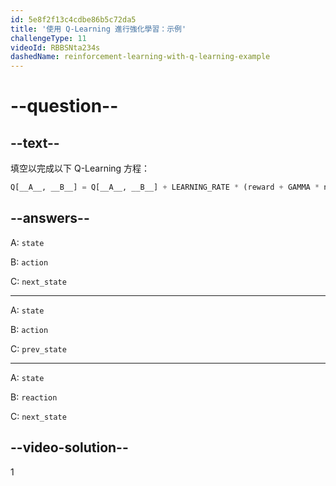 ```yaml
---
id: 5e8f2f13c4cdbe86b5c72da5
title: '使用 Q-Learning 進行強化學習：示例'
challengeType: 11
videoId: RBBSNta234s
dashedName: reinforcement-learning-with-q-learning-example
---
```


# --question--

## --text--

填空以完成以下 Q-Learning 方程：

```py
Q[__A__, __B__] = Q[__A__, __B__] + LEARNING_RATE * (reward + GAMMA * np.max(Q[__C__, :]) - Q[__A__, __B__])
```

## --answers--

A: `state`

B: `action`

C: `next_state`

---

A: `state`

B: `action`

C: `prev_state`

---

A: `state`

B: `reaction`

C: `next_state`

## --video-solution--

1

